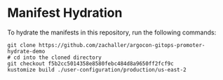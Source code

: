 # Manifest Hydration

To hydrate the manifests in this repository, run the following commands:

```shell
git clone https://github.com/zachaller/argocon-gitops-promoter-hydrate-demo
# cd into the cloned directory
git checkout f5b2cc5014358e8580febc484d8a9650ff2fcf9c
kustomize build ./user-configuration/production/us-east-2
```
